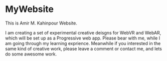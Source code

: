 # MyWebsite
This is Amir M. Kahinpour Website. 

I am creating a set of experimental creative deisgns for WebVR and WebAR, which will be set up as a Progressive web app. Please bear with me, while I am going through my learning exprience. Meanwhile if you interested in the same kind of creative work, please leave a comment or contact me, and lets do some awesome work.
